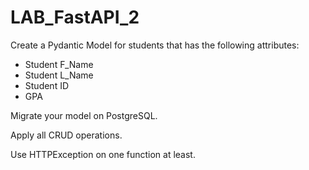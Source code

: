 # LAB_FastAPI_2

Create a Pydantic Model for students that has the following attributes:

- Student F_Name
- Student L_Name
- Student ID
- GPA

Migrate your model on PostgreSQL.

Apply all CRUD operations.

Use HTTPException on one function at least.
